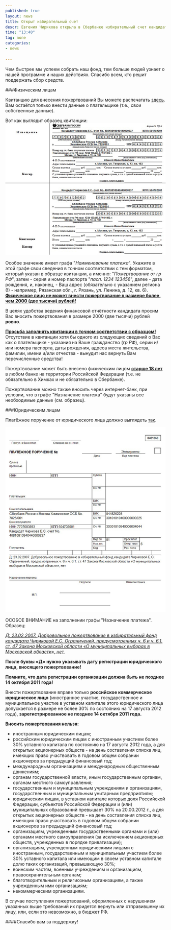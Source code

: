 ```yaml
---
published: true
layout: news
title: Открыт избирательный счет
descr: Евгения Чирикова открыла в Сбербанке избирательный счет кандидата в мэры Химок.
time: "13:40"
tag: none
categories:
- news

---
```


Чем быстрее мы успеем собрать наш фонд, тем больше людей узнает о нашей программе и наших действиях. Спасибо всем, кто решит поддержать сбор средств.

###Физическим лицам

Квитанцию для внесения пожертвований Вы можете распечатать <a href="http://quittance.ru/form-pd4.php?nam=%CA%E0%ED%E4%E8%E4%E0%F2+%D7%E8%F0%E8%EA%EE%E2%E0+%C5%E2%E3%E5%ED%E8%FF+%D1%E5%F0%E3%E5%E5%E2%ED%E0+%F1%F7%E5%F2+No.+40810810940440000237&inn=7707083893&kpp=504702001&amp;sch=30301810940006004044&bnk=%D1%E1%E5%F0%E1%E0%ED%EA+%D0%EE%F1%F1%E8%E8+%E3.%CC%EE%F1%EA%E2%E0+%D5%E8%EC%EA%E8%ED%F1%EA%EE%E5+%CE%D1%C1+No.+7825%2F001&bik=044525225&ksc=30101810400000000225&plt=%CF%EE%E6%E5%F0%F2%E2%EE%E2%E0%ED%E8%E5+%EE%F2+%E3%F0+%D0%D4+%EF%E0%F1%EF.+1234+123456%2C+07.10.1952%2C+%E3.+%CC%EE%F1%EA%E2%E0%2C+%F3%EB.+%D2%E2%E5%F0%F1%EA%E0%FF%2C+%E4.+13%2C+%EA%E2.+183&fio=%C8%E2%E0%ED%EE%E2+%C8%E2%E0%ED+%C8%E2%E0%ED%EE%E2%E8%F7&adr=%E3.+%CC%EE%F1%EA%E2%E0%2C+%F3%EB.+%D2%E2%E5%F0%F1%EA%E0%FF%2C+%E4.+13%2C+%EA%E2.+183" target="_blank">здесь</a>. Вам остаётся только внести данные о плательщике (т.е., свои собственные данные).

Вот как выглядит образец квитанции: <a href="/images/quit_fiz.jpg" target="_blank"><img src="/images/quit_fiz.jpg" alt="квитанция" /></a>

Особое значение имеет графа "<i>Наименование платежа</i>". Укажите в этой графе свои сведения в точном соответствии с тем форматом, который указан в образце квитанции, а именно: "<i>Пожертвование от гр РФ</i>", затем - серия и номер паспорта "<i>пасп. 1234 123456</i>", далее - дата рождения, и, наконец, - Ваш адрес (обязательно с указанием региона (!) - например, Рязанская обл., г. Рязань, ул. Ленина, д. 12, кв. 6).
<b><u>Физическое лицо не может внести пожертвование в размере более, чем 2000 (две тысячи) рублей!</u></b>
        
В целях удобства ведения финансовой отчётности кандидата просим Вас вносить пожертвования в размере 2000 (две тысячи) рублей <b>ровно</b>.

<b><u>Просьба заполнять квитанции в точном соответствии с образцом!</u></b> Отсутствие в квитанции хотя бы одного из следующих сведений о Вас как о плательщике - указания на Ваше гражданство (<i>гр РФ</i>), серии и/или номера паспорта, даты рождения, адреса места жительства, фамилии, имени и/или отчества - вынудит нас вернуть Вам перечисленные средства!

Пожертвование может быть внесено физическим лицом <b><u>старше 18 лет</u></b> в любом банке на территории Российской Федерации (т.е. не обязательно в Химках и не обязательно в Сбербанке).

Пожертвование можно также вносить через интернет-банк, при условии, что в графе "Назначение платежа" будут указаны все необходимые данные (см. образец).

###Юридическим лицам

Платёжное поручение от юридического лица должно выглядеть <a href="http://quittance.ru/form-0401060.php?type=1&subj=%C4%3A+23.02.2007.+%C4%EE%E1%F0%EE%E2%EE%EB%FC%ED%EE%E5+%EF%EE%E6%E5%F0%F2%E2%EE%E2%E0%ED%E8%E5+%E2+%E8%E7%E1%E8%F0%E0%F2%E5%EB%FC%ED%FB%E9+%F4%EE%ED%E4+%EA%E0%ED%E4%E8%E4%E0%F2%E0+%D7%E8%F0%E8%EA%EE%E2%EE%E9+%C5.%D1.+%CE%E3%F0%E0%ED%E8%F7%E5%ED%E8%E9%2C+%EF%F0%E5%E4%F3%F1%EC%EE%F2%F0%E5%ED%ED%FB%F5+%F7.+6+%E8+%F7.+6.1.+%F1%F2.+47+%C7%E0%EA%EE%ED%E0+%CC%EE%F1%EA%EE%E2%F1%EA%EE%E9+%EE%E1%EB%E0%F1%F2%E8+%AB%CE+%EC%F3%ED%E8%F6%E8%EF%E0%EB%FC%ED%FB%F5+%E2%FB%E1%EE%F0%E0%F5+%E2+%CC%EE%F1%EA%EE%E2%F1%EA%EE%E9+%EE%E1%EB%E0%F1%F2%E8%BB%2C+%ED%E5%F2&r_name=%CA%E0%ED%E4%E8%E4%E0%F2+%D7%E8%F0%E8%EA%EE%E2%E0+%C5%E2%E3%E5%ED%E8%FF+%D1%E5%F0%E3%E5%E5%E2%ED%E0+%F1%F7%E5%F2+No.+40810810940440000237&r_inn=7707083893&r_kpp=504702001&r_acc=30301810940006004044&r_bank=%D1%E1%E5%F0%E1%E0%ED%EA+%D0%EE%F1%F1%E8%E8+%E3.%CC%EE%F1%EA%E2%E0+%D5%E8%EC%EA%E8%ED%F1%EA%EE%E5+%CE%D1%C1+No.+7825%2F001& r_bik=044525225&r_kor=30101810400000000225&order=6&kdig=1">так</a>.

<a href="/images/quit_yur.jpg" target="_blank"><img src="/images/quit_yur.jpg" alt="квитанция" /></a>
        
ОСОБОЕ ВНИМАНИЕ на заполнении графы "Назначение платежа". Образец:

<i><u>Д: 23.02.2007. Добровольное пожертвование в избирательный фонд кандидата Чириковой Е.С. Ограничений, предусмотренных ч. 6 и ч. 6.1. ст. 47 Закона Московской области &laquo;О муниципальных выборах в Московской области&raquo;, нет.</u></i>

<b>После буквы &laquo;Д&raquo; нужно указывать дату регистрации юридического лица, вносящего пожертвование!

Помните, что дата регистрации организации должна быть не позднее 14 октября 2011 года!</b>

Внести пожертвование вправе только <b>российское коммерческое юридическое лицо</b> (иностранное участие, государственное и муниципальное участие в уставном капитале этого юридического лица допускается в размере не более 30% по состоянию на 17 августа 2012 года), <b>зарегистрированное не позднее 14 октября 2011 года.</b>

<b>Вносить пожертвования нельзя:</b>

- иностранным юридическим лицам;
- российским юридическим лицам с иностранным участием более 30% уставного капитала по состоянию на 17 августа 2012 года, а для открытых акционерных обществ - на день составления списка лиц, имеющих право участвовать в годовом общем собрании акционеров за предыдущий финансовый год;
- международным организациям и международным общественным движениям;
- органам государственной власти, иным государственным органам,
органам местного самоуправления;
- государственным и муниципальным учреждениям и организациям, государственным и муниципальным унитарным предприятиям;
- юридическим лицам, в уставном капитале которых доля Российской Федерации, субъектов Российской Федерации и (или) муниципальных образований превышает 30% на 20.00.2012 г., а для открытых акционерных обществ - на день составления списка лиц, имеющих право участвовать в годовом общем собрании акционеров за предыдущий финансовый год;
- организациям, учрежденным государственными органами и (или) органами местного самоуправления (за исключением акционерных обществ, учрежденных в порядке приватизации);
- организациям, учрежденным юридическими лицами с иностранным, государственным и муниципальным участием более 30% уставного капитала или имеющим в своем уставном капитале долю таких организаций, превышающую 30%;
- воинским частям, военным учреждениям и организациям, правоохранительным органам;
- благотворительным и религиозным организациям, а также учрежденным ими организациям;
- некоммерческим организациям.

В случае поступления пожертвований, оформленных с нарушением указанных выше требований их придется вернуть или отправившему их лицу, или, если это невозможно, в бюджет РФ.

####Спасибо вам за поддержку!